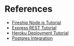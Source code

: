 # References

* [Fireship Node.js Tutorial](https://youtu.be/ENrzD9HAZK4)
* [Express REST Tutorial](https://www.youtube.com/watch?v=-MTSQjw5DrM)
* [Heroku Deployment Tutorial](https://www.youtube.com/watch?v=27GoRa4d15c)
* [Postgres Integration](https://www.youtube.com/watch?v=OZQWfW3VvhE)
